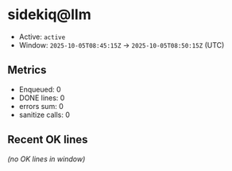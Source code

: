 # sidekiq@llm

- Active: `active`
- Window: `2025-10-05T08:45:15Z` → `2025-10-05T08:50:15Z` (UTC)

## Metrics
- Enqueued: 0
- DONE lines: 0
- errors sum: 0
- sanitize calls: 0

## Recent OK lines
_(no OK lines in window)_
